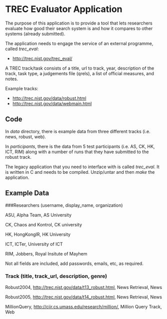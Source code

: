 # TREC Evaluator Application

The purpose of this application is to provide a tool that lets researchers evaluate how good their search system is and how it compares to other systems (already submitted).

The application needs to engage the service of an external programme, called *trec_eval*: 
  - http://trec.nist.gov/trec_eval/

A TREC track/task consists of a title, url to track, year, description of the track, task type, a judgements file (qrels), a list of official measures, and notes.

Example tracks:
  - http://trec.nist.gov/data/robust.html
  - http://trec.nist.gov/data/webmain.html

## Code

In *data* directory, there is example data from three different tracks (i.e. news, robust, web).

In *participants*, there is the data from 5 test participants (i.e. AS, CK, HK, ICT, RIM) along with a number of runs that they have submitted to the robust track. 

The legacy application that you need to interface with is called *trec_eval*. It is written in C and needs to be compiled. Unzip/untar and then *make* the application.


## Example Data

###Researchers (username, display_name, organization)

ASU, Alpha Team, AS University

CK, Chaos and Kontrol, CK university

HK, HongKongIR,  HK University

ICT, ICTer, University of ICT

RIM, Jobbers, Royal Insitute of Mayhem

Not all fields are included, add passwords, emails, etc, as required.

### Track (title, track_url, description, genre)

Robust2004, http://trec.nist.gov/data/t13_robust.html, News Retrieval, News

Robust2005, http://trec.nist.gov/data/t14_robust.html, News Retrieval, News

MillionQuery, http://ciir.cs.umass.edu/research/million/, Million Query Track, Web










